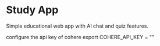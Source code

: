 # Study App

Simple educational web app with AI chat and quiz features.

configure the api key of cohere
export COHERE_API_KEY = ""

